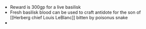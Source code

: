 - Reward is 300gp for a live basilisk
- Fresh basilisk blood can be used to craft antidote for the son of [[Herberg chief Louis LeBlanc]] bitten by poisonus snake
-